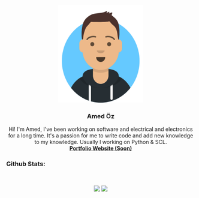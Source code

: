 <br />
<p align="center">
    <img src="img/avatar-logo.png" alt="Logo" width="228" height="260">


  <h3 align="center">Amed Öz</h3>

  <p align="center">
    Hi! I'm Amed, I've been working on software and electrical and electronics for a long time. It's a passion for me to write code and add new knowledge to my knowledge. Usually I working on Python & SCL.
    <br />
    <a href="#"><strong>Portfolio Website (Soon)</strong></a>
    <br />
  </p>
</p>

### Github Stats: 

<br>
<p align = "center">
  <img src = "https://github-readme-stats.vercel.app/api?username=ozamed&show_icons=true&theme=radical&line_height=27">
  <img src = "https://github-readme-stats.vercel.app/api/top-langs/?username=ozamed&hide=css,html&theme=tokyonight">
</p>


